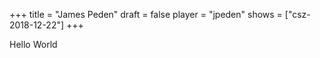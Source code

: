 +++
title = "James Peden"
draft = false
player = "jpeden"
shows = ["csz-2018-12-22"]
+++

Hello World
